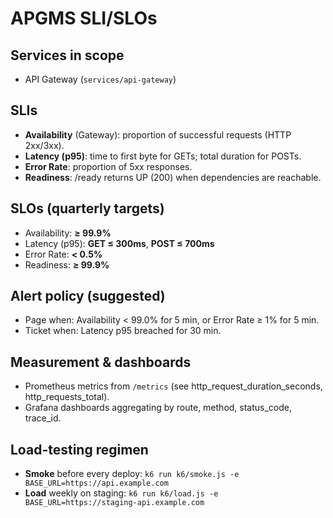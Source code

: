 # APGMS SLI/SLOs

## Services in scope
- API Gateway (`services/api-gateway`)

## SLIs
- **Availability** (Gateway): proportion of successful requests (HTTP 2xx/3xx).
- **Latency (p95)**: time to first byte for GETs; total duration for POSTs.
- **Error Rate**: proportion of 5xx responses.
- **Readiness**: /ready returns UP (200) when dependencies are reachable.

## SLOs (quarterly targets)
- Availability: **≥ 99.9%**
- Latency (p95): **GET ≤ 300ms**, **POST ≤ 700ms**
- Error Rate: **< 0.5%**
- Readiness: **≥ 99.9%**

## Alert policy (suggested)
- Page when: Availability < 99.0% for 5 min, or Error Rate ≥ 1% for 5 min.
- Ticket when: Latency p95 breached for 30 min.

## Measurement & dashboards
- Prometheus metrics from `/metrics` (see http_request_duration_seconds, http_requests_total).
- Grafana dashboards aggregating by route, method, status_code, trace_id.

## Load-testing regimen
- **Smoke** before every deploy: `k6 run k6/smoke.js -e BASE_URL=https://api.example.com`
- **Load** weekly on staging: `k6 run k6/load.js -e BASE_URL=https://staging-api.example.com`

